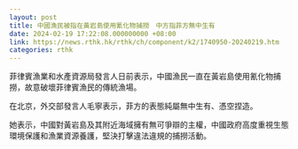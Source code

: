 ```yaml
---
layout: post
title: 中國漁民被指在黃岩島使用氰化物捕撈　中方指菲方無中生有
date: 2024-02-19 17:22:08.000000000 +08:00
link: https://news.rthk.hk/rthk/ch/component/k2/1740950-20240219.htm
categories: rthk
---
```


菲律賓漁業和水產資源局發言人日前表示，中國漁民一直在黃岩島使用氰化物捕撈，故意破壞菲律賓漁民的傳統漁場。

在北京，外交部發言人毛寧表示，菲方的表態純屬無中生有、憑空捏造。

她表示，中國對黃岩島及其附近海域擁有無可爭辯的主權，中國政府高度重視生態環境保護和漁業資源養護，堅決打擊違法違規的捕撈活動。
